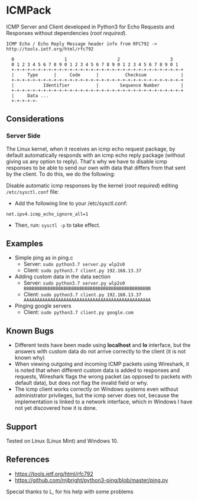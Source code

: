 # ICMPack

ICMP Server and Client developed in Python3 for Echo Requests and Responses without dependencies (*root required*).

```
ICMP Echo / Echo Reply Message header info from RFC792 -> http://tools.ietf.org/html/rfc792

  0                   1                   2                   3
  0 1 2 3 4 5 6 7 8 9 0 1 2 3 4 5 6 7 8 9 0 1 2 3 4 5 6 7 8 9 0 1
  +-+-+-+-+-+-+-+-+-+-+-+-+-+-+-+-+-+-+-+-+-+-+-+-+-+-+-+-+-+-+-+-+
  |     Type      |     Code      |          Checksum             |
  +-+-+-+-+-+-+-+-+-+-+-+-+-+-+-+-+-+-+-+-+-+-+-+-+-+-+-+-+-+-+-+-+
  |           Identifier          |        Sequence Number        |
  +-+-+-+-+-+-+-+-+-+-+-+-+-+-+-+-+-+-+-+-+-+-+-+-+-+-+-+-+-+-+-+-+
  |     Data ...
  +-+-+-+-+-
```

## Considerations

### Server Side

The Linux kernel, when it receives an icmp echo request package, by default automatically responds with an icmp echo reply package (without giving us any option to reply). That's why we have to disable icmp responses to be able to send our own with data that differs from that sent by the client. To do this, we do the following:


Disable automatic icmp responses by the kernel (*root required*) editing `/etc/sysctl.conf` file:

- Add the following line to your /etc/sysctl.conf:

```
net.ipv4.icmp_echo_ignore_all=1
```

- Then, run: `sysctl -p` to take effect.

## Examples

* Simple ping as in ping.c 
  * Server: `sudo python3.7 server.py wlp2s0`
  * Client: `sudo python3.7 client.py 192.168.13.37`
* Adding custom data in the data section
  * Server: `sudo python3.7 server.py wlp2s0 BBBBBBBBBBBBBBBBBBBBBBBBBBBBBBBBBBBBBBBBBBBBBBBB`
  * Client: `sudo python3.7 client.py 192.168.13.37 AAAAAAAAAAAAAAAAAAAAAAAAAAAAAAAAAAAAAAAAAAAAAAAA`
* Pinging google servers
  * Client: `sudo python3.7 client.py google.com`

## Known Bugs

* Different tests have been made using **localhost** and **lo** interface, but the answers with custom data do not arrive correctly to the client (it is not known why)
* When viewing outgoing and incoming ICMP packets using Wireshark, it is noted that when different custom data is added to responses and requests, Wireshark flags the wrong packet (as opposed to packets with default data), but does not flag the invalid field or why.
* The icmp client works correctly on Windows systems even without administrator privileges, but the icmp server does not, because the implementation is linked to a network interface, which in Windows I have not yet discovered how it is done.

## Support

Tested on Linux (Linux Mint) and Windows 10.

## References

* https://tools.ietf.org/html/rfc792
* https://github.com/mjbright/python3-ping/blob/master/ping.py


Special thanks to L, for his help with some problems
